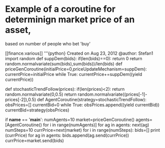 


# Example of a coroutine for determinign market price of an asset,
based on number of people who bet 'buy'


[[finance.various]]
'''{python}
Created on Aug 23, 2012
@author: Stefan1
import random
def suppDem(bids):
    if(len(bids)==0):
        return 0
    return random.normalvariate(sum(bids),sum(bids))/len(bids)
def priceGenCoroutine(initialPrice=0,priceUpdateMechanism=suppDem):
    currentPrice=initialPrice
    while True:
        currentPrice+=suppDem((yield currentPrice))
    
def stochasticTrendFollow(prices):
    if(len(prices)<2):
        return random.normalvariate(0,0.5)
    return random.normalvariate((prices[-1]-prices[-2]),0.5)
def AgentCoroutine(strategy=stochasticTrendFollow):
    obsPrices=[]
    currentBid=0
    while True:
        obsPrices.append((yield currentBid))
        currentBid=strategy(obsPrices)
        
if __name__ == '__main__':
    numAgents=10
    market=priceGenCoroutine()
    agents=[AgentCoroutine() for i in range(numAgents)]
    for ag in agents:
        next(ag)
    numSteps=10
    currPrice=next(market)
    for i in range(numSteps):
        bids=[]
        print (currPrice)
        for ag in agents:
            bids.append(ag.send(currPrice))
        currPrice=market.send(bids)


```
